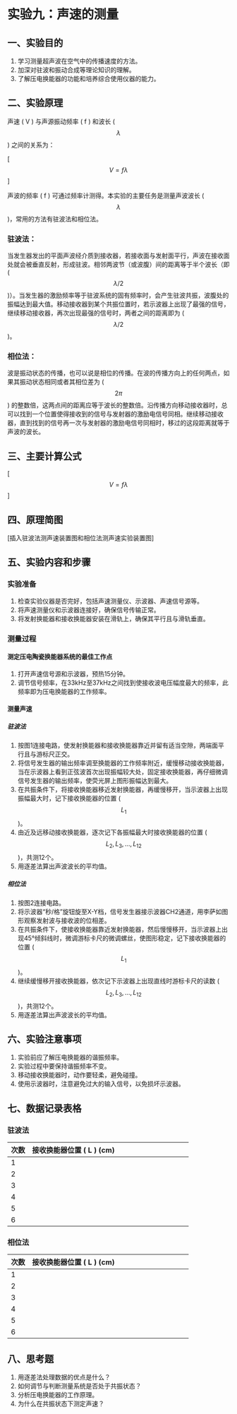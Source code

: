 # 实验九：声速的测量

## 一、实验目的

1. 学习测量超声波在空气中的传播速度的方法。
2. 加深对驻波和振动合成等理论知识的理解。
3. 了解压电换能器的功能和培养综合使用仪器的能力。

## 二、实验原理

声速 \( V \) 与声源振动频率 \( f \) 和波长 \( $$\lambda$$\) 之间的关系为：

\[ $$V = f \lambda $$\]

声波的频率 \( f \) 可通过频率计测得。本实验的主要任务是测量声波波长 \($$\lambda$$ \)，常用的方法有驻波法和相位法。

### 驻波法：

当发生器发出的平面声波经介质到接收器，若接收面与发射面平行，声波在接收面处就会被垂直反射，形成驻波。相邻两波节（或波腹）间的距离等于半个波长（即 \( $$\lambda/2 $$\)）。当发生器的激励频率等于驻波系统的固有频率时，会产生驻波共振，波腹处的振幅达到最大值。移动接收器到某个共振位置时，若示波器上出现了最强的信号，继续移动接收器，再次出现最强的信号时，两者之间的距离即为 \( $$\lambda/2$$ \)。

### 相位法：

波是振动状态的传播，也可以说是相位的传播。在波的传播方向上的任何两点，如果其振动状态相同或者其相位差为 \( $$2\pi $$\) 的整数倍，这两点间的距离应等于波长的整数倍。沿传播方向移动接收器时，总可以找到一个位置使得接收到的信号与发射器的激励电信号同相。继续移动接收器，直到找到的信号再一次与发射器的激励电信号同相时，移过的这段距离就等于声波的波长。

## 三、主要计算公式

\[ $$V = f \lambda $$\]

## 四、原理简图

[插入驻波法测声速装置图和相位法测声速实验装置图]

## 五、实验内容和步骤

### 实验准备

1. 检查实验仪器是否完好，包括声速测量仪、示波器、声速信号源等。
2. 将声速测量仪和示波器连接好，确保信号传输正常。
3. 将发射换能器和接收换能器安装在滑轨上，确保其平行且与滑轨垂直。

### 测量过程

#### 测定压电陶瓷换能器系统的最佳工作点

1. 打开声速信号源和示波器，预热15分钟。
2. 调节信号频率，在33kHz至37kHz之间找到使接收波电压幅度最大的频率，此频率即为压电换能器的工作频率。

#### 测量声速

##### 驻波法

1. 按图1连接电路，使发射换能器和接收换能器靠近并留有适当空隙，两端面平行且与游标尺正交。
2. 将信号发生器的输出频率调至换能器的工作频率附近，缓慢移动接收换能器，当在示波器上看到正弦波首次出现振幅较大处，固定接收换能器，再仔细微调信号发生器的输出频率，使荧光屏上图形振幅达到最大。
3. 在共振条件下，将接收换能器移近发射换能器，再缓慢移开，当示波器上出现振幅最大时，记下接收换能器的位置 \($$ L_1$$ \)。
4. 由近及远移动接收换能器，逐次记下各振幅最大时接收换能器的位置 \($$ L_2, L_3, \ldots, L_{12} $$)，共测12个。
5. 用逐差法算出声波波长的平均值。

##### 相位法

1. 按图2连接电路。
2. 将示波器“秒/格”旋钮旋至X-Y档，信号发生器接示波器CH2通道，用李萨如图形观察发射波与接收波的位相差。
3. 在共振条件下，使接收换能器靠近发射换能器，然后慢慢移开，当示波器上出现45°倾斜线时，微调游标卡尺的微调螺丝，使图形稳定，记下接收换能器的位置 \( $$L_1 $$\)。
4. 继续缓慢移开接收换能器，依次记下示波器上出现直线时游标卡尺的读数 \( $$L_2, L_3, \ldots, L_{12} $$\)，共测12个。
5. 用逐差法算出声波波长的平均值。

## 六、实验注意事项

1. 实验前应了解压电换能器的谐振频率。
2. 实验过程中要保持谐振频率不变。
3. 移动接收换能器时，动作要轻柔，避免碰撞。
4. 使用示波器时，注意避免过大的输入信号，以免损坏示波器。

## 七、数据记录表格

### 驻波法

| 次数 | 接收换能器位置 \( L \) (cm) |      |      |      |      |      |      |      |      |      |      |
| ---- | --------------------------- | ---- | ---- | ---- | ---- | ---- | ---- | ---- | ---- | ---- | ---- |
| 1    |                             |      |      |      |      |      |      |      |      |      |      |
| 2    |                             |      |      |      |      |      |      |      |      |      |      |
| 3    |                             |      |      |      |      |      |      |      |      |      |      |
| 4    |                             |      |      |      |      |      |      |      |      |      |      |
| 5    |                             |      |      |      |      |      |      |      |      |      |      |
| 6    |                             |      |      |      |      |      |      |      |      |      |      |

### 相位法

| 次数 | 接收换能器位置 \( L \) (cm) |      |      |      |      |      |      |      |      |      |      |
| ---- | --------------------------- | ---- | ---- | ---- | ---- | ---- | ---- | ---- | ---- | ---- | ---- |
| 1    |                             |      |      |      |      |      |      |      |      |      |      |
| 2    |                             |      |      |      |      |      |      |      |      |      |      |
| 3    |                             |      |      |      |      |      |      |      |      |      |      |
| 4    |                             |      |      |      |      |      |      |      |      |      |      |
| 5    |                             |      |      |      |      |      |      |      |      |      |      |
| 6    |                             |      |      |      |      |      |      |      |      |      |      |

## 八、思考题

1. 用逐差法处理数据的优点是什么？
2. 如何调节与判断测量系统是否处于共振状态？
3. 分析压电换能器的工作原理。
4. 为什么在共振状态下测定声速？